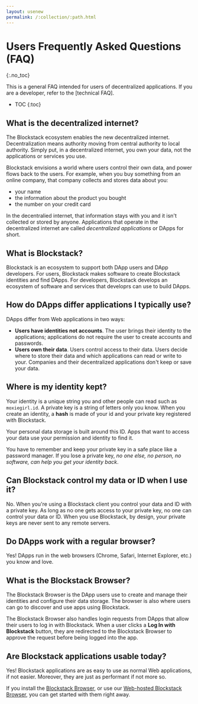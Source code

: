 ```yaml
---
layout: usenew
permalink: /:collection/:path.html
---
```

# Users Frequently Asked Questions (FAQ)
{:.no_toc}

This is a general FAQ intended for users of decentralized applications. If you are a developer, refer to the [technical FAQ].

* TOC
{:toc}


## What is the decentralized internet?

The Blockstack ecosystem enables the new decentralized internet. Decentralization means authority moving from central authority to local authority. Simply put, in a decentralized internet, you own your data, not the applications or services you use.

Blockstack envisions a world where users control their own data, and power flows back to the users. For example, when you buy something from an online company, that company collects and stores  data about you:

* your name
* the information about the product you bought
* the number on your credit card

In the decentralied internet, that information stays with you and it isn't
collected or stored by anyone. Applications that operate in the decentralized
internet are called _decentralized applications_ or DApps for short.

## What is Blockstack?

Blockstack is an ecosystem to support both DApp users and DApp developers. For
users, Blockstack makes software to create Blockstack identities and find DApps.
For developers, Blockstack develops an ecosystem of software and services that developrs can use to build DApps.

## How do DApps differ applications I typically use?

DApps differ from Web applications in two ways:

* **Users have identities not accounts**.  The user brings their identity to the
  applications; applications do not require the user to create accounts and
passwords.
* **Users own their data**.  Users control access to their data.  Users decide where to store their data and which applications can read or write to your. Companies and their decentralized applications don't keep or save your data.


## Where is my identity kept?

Your identity is a unique string you and other people can read such as `moxiegirl.id`. A private key is a string of letters only you know. When you create an identity, a **hash** is made of your id and your private key registered with Blockstack.

Your personal data storage is built around this ID. Apps that want to access your data use your permission and identity to find it.

You have to remember and keep your private key in a safe place like a password manager. If you lose a private key, _no one else, no person, no software, can help you get your identity back_.

## Can Blockstack control my data or ID when I use it?

No. When you're using a Blockstack client you control your data and ID with a
private key.  As long as no one gets access to your private key, no one can
control your data or ID. When you use Blockstack, by design, your private keys
are never sent to any remote servers.

## Do DApps work with a regular browser?

Yes! DApps run in the web browsers (Chrome, Safari, Internet Explorer, etc.) you know and love.

## What is the Blockstack Browser?

The Blockstack Browser is the DApp users use to create and manage their identities and configure their data storage. The browser is also where users can go to discover and use apps using Blockstack.

The Blockstack Browser also handles login requests from DApps that allow their users to log in with Blockstack. When a user clicks a **Log In with Blockstack** button, they are redirected to the Blockstack Browser to approve the request before being logged into the app.


## Are Blockstack applications usable today?

Yes!  Blockstack applications are as easy to use as normal Web applications, if
not easier.  Moreover, they are just as performant if not more so.

If you install the [Blockstack
Browser](https://github.com/blockstack/blockstack-browser), or use our
[Web-hosted Blockstack Browser](https://browser.blockstack.org), you can get
started with them right away.
